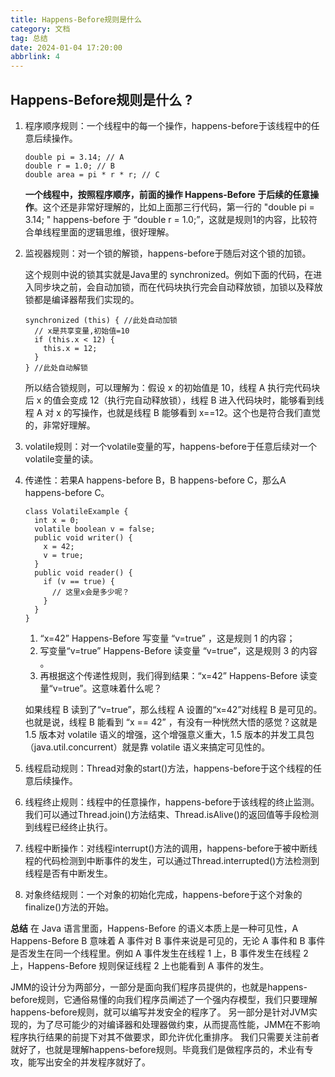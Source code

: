 ```yaml
---
title: Happens-Before规则是什么
category: 文档
tag: 总结
date: 2024-01-04 17:20:00
abbrlink: 4
---
```

## Happens-Before规则是什么 ?

1. 程序顺序规则：一个线程中的每一个操作，happens-before于该线程中的任意后续操作。

   ```
   double pi = 3.14; // A
   double r = 1.0; // B
   double area = pi * r * r; // C
   ```

   **一个线程中，按照程序顺序，前面的操作 Happens-Before 于后续的任意操作**。这个还是非常好理解的，比如上面那三行代码，第一行的 "double pi = 3.14; " happens-before 于 “double r = 1.0;”，这就是规则1的内容，比较符合单线程里面的逻辑思维，很好理解。

1. 监视器规则：对一个锁的解锁，happens-before于随后对这个锁的加锁。

   这个规则中说的锁其实就是Java里的 synchronized。例如下面的代码，在进入同步块之前，会自动加锁，而在代码块执行完会自动释放锁，加锁以及释放锁都是编译器帮我们实现的。

   ```
   synchronized (this) { //此处自动加锁
     // x是共享变量,初始值=10
     if (this.x < 12) {
       this.x = 12; 
     }  
   } //此处自动解锁
   ```

   所以结合锁规则，可以理解为：假设 x 的初始值是 10，线程 A 执行完代码块后 x 的值会变成 12（执行完自动释放锁），线程 B 进入代码块时，能够看到线程 A 对 x 的写操作，也就是线程 B 能够看到 x==12。这个也是符合我们直觉的，非常好理解。

1. volatile规则：对一个volatile变量的写，happens-before于任意后续对一个volatile变量的读。

1. 传递性：若果A happens-before B，B happens-before C，那么A happens-before C。

   ```
   class VolatileExample {
     int x = 0;
     volatile boolean v = false;
     public void writer() {
       x = 42;
       v = true;
     }
     public void reader() {
       if (v == true) {
         // 这里x会是多少呢？
       }
     }
   }
   ```

   1. “x=42” Happens-Before 写变量 “v=true” ，这是规则 1 的内容；
   2. 写变量“v=true” Happens-Before 读变量 “v=true”，这是规则 3 的内容 。
   3. 再根据这个传递性规则，我们得到结果：“x=42” Happens-Before 读变量“v=true”。这意味着什么呢？

   如果线程 B 读到了“v=true”，那么线程 A 设置的“x=42”对线程 B 是可见的。也就是说，线程 B 能看到 “x == 42” ，有没有一种恍然大悟的感觉？这就是 1.5 版本对 volatile 语义的增强，这个增强意义重大，1.5 版本的并发工具包（java.util.concurrent）就是靠 volatile 语义来搞定可见性的。

1. 线程启动规则：Thread对象的start()方法，happens-before于这个线程的任意后续操作。

1. 线程终止规则：线程中的任意操作，happens-before于该线程的终止监测。我们可以通过Thread.join()方法结束、Thread.isAlive()的返回值等手段检测到线程已经终止执行。

1. 线程中断操作：对线程interrupt()方法的调用，happens-before于被中断线程的代码检测到中断事件的发生，可以通过Thread.interrupted()方法检测到线程是否有中断发生。

1. 对象终结规则：一个对象的初始化完成，happens-before于这个对象的finalize()方法的开始。

**总结**
在 Java 语言里面，Happens-Before 的语义本质上是一种可见性，A Happens-Before B 意味着 A 事件对 B 事件来说是可见的，无论 A 事件和 B 事件是否发生在同一个线程里。例如 A 事件发生在线程 1 上，B 事件发生在线程 2 上，Happens-Before 规则保证线程 2 上也能看到 A 事件的发生。

JMM的设计分为两部分，一部分是面向我们程序员提供的，也就是happens-before规则，它通俗易懂的向我们程序员阐述了一个强内存模型，我们只要理解 happens-before规则，就可以编写并发安全的程序了。 另一部分是针对JVM实现的，为了尽可能少的对编译器和处理器做约束，从而提高性能，JMM在不影响程序执行结果的前提下对其不做要求，即允许优化重排序。 我们只需要关注前者就好了，也就是理解happens-before规则。毕竟我们是做程序员的，术业有专攻，能写出安全的并发程序就好了。